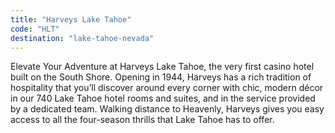 ```yaml
---
title: "Harveys Lake Tahoe"
code: "HLT"
destination: "lake-tahoe-nevada"
---
```


Elevate Your Adventure at Harveys Lake Tahoe, the very first casino hotel built on the South Shore. Opening in 1944, Harveys has a rich tradition of hospitality that you’ll discover around every corner with chic, modern décor in our 740 Lake Tahoe hotel rooms and suites, and in the service provided by a dedicated team. Walking distance to Heavenly, Harveys gives you easy access to all the four-season thrills that Lake Tahoe has to offer.
  